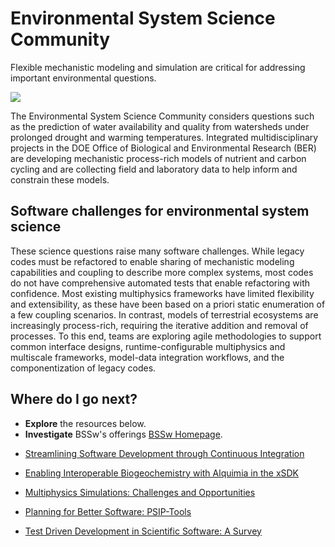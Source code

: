# Environmental System Science Community

Flexible mechanistic modeling and simulation are critical for addressing important environmental questions.

<img src='https://github.com/betterscientificsoftware/images/raw/master/use-case-meander.png' class='logo' />  

The Environmental System Science Community considers questions such as the prediction of water availability and quality from watersheds under prolonged drought and warming temperatures. Integrated multidisciplinary projects in the DOE Office of Biological and Environmental Research (BER) are developing mechanistic process-rich models of nutrient and carbon cycling and are collecting field and laboratory data to help inform and constrain these models.  

## Software challenges for environmental system science
These science questions raise many software challenges.  While legacy codes must be refactored to enable sharing of mechanistic modeling capabilities and coupling to describe more complex systems, most codes do not have comprehensive automated tests that enable refactoring  with confidence.  Most existing multiphysics frameworks have limited flexibility and extensibility, as these have been based on a priori static enumeration of a few coupling scenarios.  In contrast, models of terrestrial ecosystems are increasingly process-rich, requiring the iterative addition and removal of processes. To this end, teams are exploring agile methodologies to support common interface designs, runtime-configurable multiphysics and multiscale frameworks, model-data integration workflows, and the componentization of legacy codes.

## Where do I go next?
- **Explore** the resources below.
- **Investigate**  BSSw's offerings [BSSw Homepage](https://bssw.io).

<!--
Featured resources for the Environmental System Science Community.
Edit this list to change resources that appear on the front-end site.
-->

* [Streamlining Software Development through Continuous Integration](../../Articles/Blog/StreamliningSwDevptThroughContinuousIntegration.md )

* [Enabling Interoperable Biogeochemistry with Alquimia in the xSDK](../../CuratedContent/EnablingInteroperableBiogeochemistryWithAlquimia.md)

* [Multiphysics Simulations: Challenges and Opportunities](../../CuratedContent/MultiphysicsSimulationsChallengesAndOpportunities.md)

* [Planning for Better Software: PSIP-Tools](../../CuratedContent/PlanningUsingPSIPs.md)

* [Test Driven Development in Scientific Software: A Survey](../../CuratedContent/TestDrivenDevptInScientificSwASurvey.md)

<!---
Publish: yes
--->
